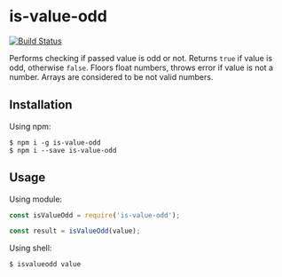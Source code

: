 # is-value-odd

[![Build Status](https://travis-ci.org/alexpoltava/isvalueodd.svg?branch=master)](https://travis-ci.org/alexpoltava/isvalueodd)

Performs checking if passed value is odd or not.
Returns `true` if value is odd, otherwise `false`.
Floors float numbers, throws error if value is not a number.
Arrays are considered to be not valid numbers.

## Installation

Using npm:
```shell
$ npm i -g is-value-odd
$ npm i --save is-value-odd
```

## Usage

Using module:
```js
const isValueOdd = require('is-value-odd');

const result = isValueOdd(value);
```

Using shell:
```shell
$ isvalueodd value
```
